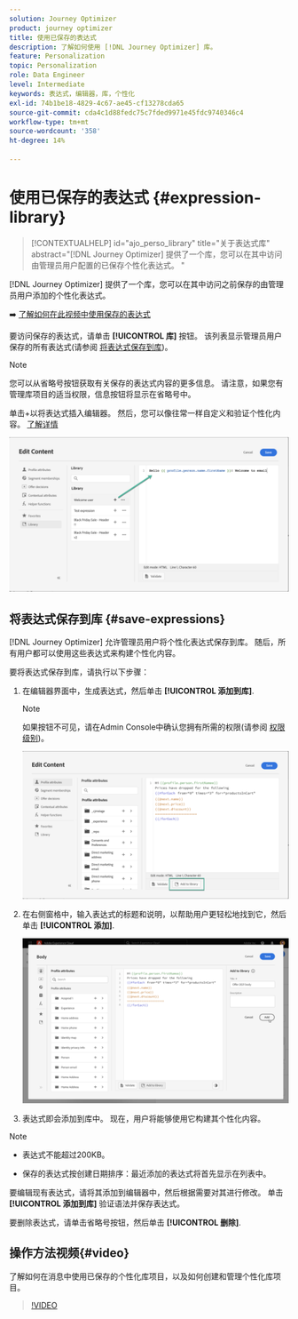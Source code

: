 ```yaml
---
solution: Journey Optimizer
product: journey optimizer
title: 使用已保存的表达式
description: 了解如何使用 [!DNL Journey Optimizer] 库。
feature: Personalization
topic: Personalization
role: Data Engineer
level: Intermediate
keywords: 表达式，编辑器，库，个性化
exl-id: 74b1be18-4829-4c67-ae45-cf13278cda65
source-git-commit: cda4c1d88fedc75c7fded9971e45fdc9740346c4
workflow-type: tm+mt
source-wordcount: '358'
ht-degree: 14%

---
```


# 使用已保存的表达式 {#expression-library}

>[!CONTEXTUALHELP]
>id="ajo_perso_library"
>title="关于表达式库"
>abstract="[!DNL Journey Optimizer] 提供了一个库，您可以在其中访问由管理员用户配置的已保存个性化表达式。 "

[!DNL Journey Optimizer] 提供了一个库，您可以在其中访问之前保存的由管理员用户添加的个性化表达式。

➡️ [了解如何在此视频中使用保存的表达式](#video-preview)

要访问保存的表达式，请单击 **[!UICONTROL 库]** 按钮。 该列表显示管理员用户保存的所有表达式(请参阅 [将表达式保存到库](#save-expressions))。

>[!NOTE]
>
>您可以从省略号按钮获取有关保存的表达式内容的更多信息。 请注意，如果您有管理库项目的适当权限，信息按钮将显示在省略号中。

单击+以将表达式插入编辑器。 然后，您可以像往常一样自定义和验证个性化内容。 [了解详情](../personalization/personalization-build-expressions.md)

![](assets/library-add.png)

## 将表达式保存到库 {#save-expressions}

[!DNL Journey Optimizer] 允许管理员用户将个性化表达式保存到库。 随后，所有用户都可以使用这些表达式来构建个性化内容。

要将表达式保存到库，请执行以下步骤：

1. 在编辑器界面中，生成表达式，然后单击 **[!UICONTROL 添加到库]**.

   >[!NOTE]
   >
   >如果按钮不可见，请在Admin Console中确认您拥有所需的权限(请参阅 [权限级别](../administration/high-low-permissions.md))。

   ![](assets/library-save.png)

1. 在右侧窗格中，输入表达式的标题和说明，以帮助用户更轻松地找到它，然后单击 **[!UICONTROL 添加]**.

   ![](assets/add-expression.png)

1. 表达式即会添加到库中。 现在，用户将能够使用它构建其个性化内容。


>[!NOTE]
>
>* 表达式不能超过200KB。
>
>* 保存的表达式按创建日期排序：最近添加的表达式将首先显示在列表中。



要编辑现有表达式，请将其添加到编辑器中，然后根据需要对其进行修改。 单击 **[!UICONTROL 添加到库]** 验证语法并保存表达式。

要删除表达式，请单击省略号按钮，然后单击 **[!UICONTROL 删除]**.

## 操作方法视频{#video}

了解如何在消息中使用已保存的个性化库项目，以及如何创建和管理个性化库项目。

>[!VIDEO](https://video.tv.adobe.com/v/340941?quality=12)

